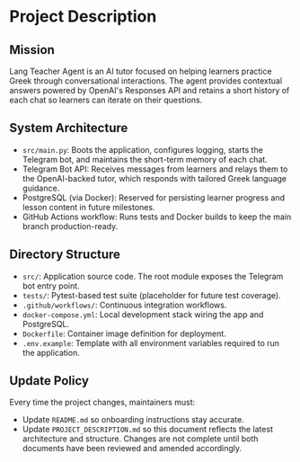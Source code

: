 # Project Description

## Mission
Lang Teacher Agent is an AI tutor focused on helping learners practice Greek through conversational interactions. The agent provides contextual answers powered by OpenAI's Responses API and retains a short history of each chat so learners can iterate on their questions.

## System Architecture
- `src/main.py`: Boots the application, configures logging, starts the Telegram bot, and maintains the short-term memory of each chat.
- Telegram Bot API: Receives messages from learners and relays them to the OpenAI-backed tutor, which responds with tailored Greek language guidance.
- PostgreSQL (via Docker): Reserved for persisting learner progress and lesson content in future milestones.
- GitHub Actions workflow: Runs tests and Docker builds to keep the main branch production-ready.

## Directory Structure
- `src/`: Application source code. The root module exposes the Telegram bot entry point.
- `tests/`: Pytest-based test suite (placeholder for future test coverage).
- `.github/workflows/`: Continuous integration workflows.
- `docker-compose.yml`: Local development stack wiring the app and PostgreSQL.
- `Dockerfile`: Container image definition for deployment.
- `.env.example`: Template with all environment variables required to run the application.

## Update Policy
Every time the project changes, maintainers must:
- Update `README.md` so onboarding instructions stay accurate.
- Update `PROJECT_DESCRIPTION.md` so this document reflects the latest architecture and structure.
Changes are not complete until both documents have been reviewed and amended accordingly.
